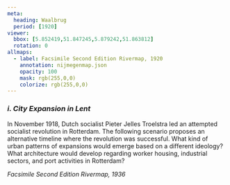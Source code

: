 ```yaml
---
meta:
  heading: Waalbrug
  period: [1920]
viewer:
  bbox: [5.852419,51.847245,5.879242,51.863812]
  rotation: 0
allmaps:
  - label: Facsimile Second Edition Rivermap, 1920
    annotation: nijmegenmap.json
    opacity: 100
    mask: rgb(255,0,0)
    colorize: rgb(255,0,0)
---
```


### _i.    City Expansion in Lent_

In November 1918, Dutch socialist Pieter Jelles Troelstra led an attempted socialist revolution in Rotterdam. The following scenario proposes an alternative timeline where the revolution was successful. What kind of urban patterns of expansions would emerge based on a different ideology? What architecture would develop regarding worker housing, industrial sectors, and port activities in Rotterdam?

_Facsimile Second Edition Rivermap, 1936_
